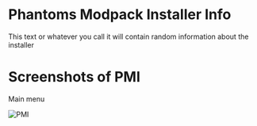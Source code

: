 # Phantoms Modpack Installer Info
This text or whatever you call it will contain random information about the installer


# Screenshots of PMI

Main menu

![PMI](https://user-images.githubusercontent.com/83135349/207276496-4bcaf137-9d18-4427-875c-8457b75dac04.PNG)
